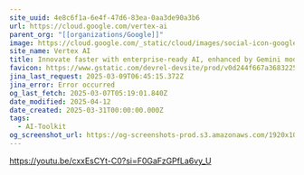 ```yaml
---
site_uuid: 4e8c6f1a-6e4f-47d6-83ea-0aa3de90a3b6
url: https://cloud.google.com/vertex-ai
parent_org: "[[organizations/Google]]"
image: https://cloud.google.com/_static/cloud/images/social-icon-google-cloud-1200-630.png
site_name: Vertex AI
title: Innovate faster with enterprise-ready AI, enhanced by Gemini models
favicon: https://www.gstatic.com/devrel-devsite/prod/v0d244f667a3683225cca86d0ecf9b9b81b1e734e55a030bdcd3f3094b835c987/cloud/images/favicons/onecloud/favicon.ico
jina_last_request: 2025-03-09T06:45:15.372Z
jina_error: Error occurred
og_last_fetch: 2025-03-07T05:19:01.840Z
date_modified: 2025-04-12
date_created: 2025-03-31T00:00:00.000Z
tags:
  - AI-Toolkit
og_screenshot_url: https://og-screenshots-prod.s3.amazonaws.com/1920x1080/80/false/4da933ce6395c6c85630fc7328079974e5476e31f28fbd4bc43681db8f29ea9b.jpeg
---
```


































https://youtu.be/cxxEsCYt-C0?si=F0GaFzGPfLa6vy_U
